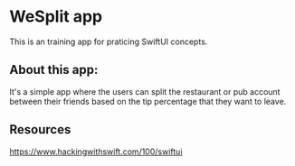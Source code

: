 # WeSplit app
This is an training app for praticing SwiftUI concepts.
## About this app:
It's a simple app where the users can split the restaurant or pub account between their friends based on the tip percentage that they want to leave.
## Resources
https://www.hackingwithswift.com/100/swiftui

